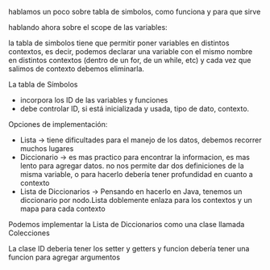 hablamos un poco sobre tabla de simbolos, como funciona y para que sirve

hablando ahora sobre el scope de las variables:

la tabla de simbolos tiene que permitir poner variables en distintos contextos, es decir, podemos declarar una variable con el mismo nombre en distintos contextos (dentro de un for, de un while, etc) y cada vez que salimos de contexto debemos eliminarla.

La tabla de Símbolos 
- incorpora los ID de las variables y funciones
- debe controlar ID, si está inicializada y usada, tipo de dato, contexto.

Opciones de implementación:
- Lista -> tiene dificultades para el manejo de los datos, debemos recorrer muchos lugares
- Diccionario -> es mas practico para encontrar la informacion, es mas lento para agregar datos. no nos permite dar dos definiciones de la misma variable, o para hacerlo debería tener profundidad en cuanto a contexto
- Lista de Diccionarios -> Pensando en hacerlo en Java, tenemos un diccionario por nodo.Lista doblemente enlaza para los contextos y un mapa para cada contexto

Podemos implementar la Lista de Diccionarios como una clase llamada Colecciones

La clase ID deberia tener los setter y getters
 y funcion debería tener una funcion para agregar argumentos 
